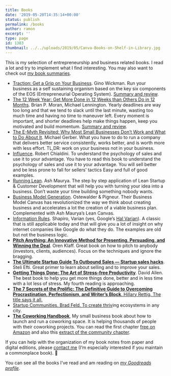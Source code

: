 ```yaml
---
title: Books
date: '2019-05-20T14:35:14+00:00'
status: publish
permalink: /books
author: ramon
excerpt: ''
type: page
id: 1383
thumbnail: ../../uploads/2019/05/Canva-Books-on-Shelf-in-Library.jpg
---
```

This is my selection of entrepreneurship and business related books. I read a lot and try to implement what I find interesting. You may also want to check out [my book summaries](https://ramonsuarez.com/tag/book-summary/).

- [Traction: Get a Grip on Your Business](https://amzn.to/2VBM8l9). Gino Wickman. Run your business as a self sustaining organism based on the key six components of the EOS (Entrepreneurial Operating System). [Summary and review](https://ramonsuarez.com/traction-eos-book-summary-and-review/).
- [The 12 Week Year: Get More Done in 12 Weeks than Others Do in 12 Months](https://amzn.to/2Z6QxL1). Brian P. Moran, Michael Lennington. Yearly deadlines are way too long and that we tend to slack until the last minute, wasting too much time and having no time to maneuver left. Every moment is important, and shorter deadlines help make things happen, keep you motivated and build momentum. [Summary and review](https://ramonsuarez.com/12-week-year-summary-and-review/).
- [The E-Myth Revisited: Why Most Small Businesses Don’t Work and What to Do About It](http://www.amazon.com/gp/product/0887307280/ref=as_li_tl?ie=UTF8&camp=211189&creative=373489&creativeASIN=0887307280&link_code=as3&tag=coworkhandbo-20&linkId=45FMBWKW67CZ2CVK). Michael Gerber. What you have to do to run a company that delivers better service consistently, works better, and is worth more with less effort. TL,DR: work on your business not in your business.
- [Influence](http://www.amazon.co.uk/gp/product/006124189X/ref=as_li_qf_sp_asin_il?ie=UTF8&tag=ramonsuarez-21&linkCode=as2&camp=1634&creative=6738&creativeASIN=006124189X). Robert Chialdini. To understand the psychology of sales and use it to your advantage. You have to read this book to understand the psychology of sales and use it to your advantage. You will sell better and be less prone to fall for sellers’ tactics Easy and full of good examples.
- [Running Lean](http://www.amazon.co.uk/gp/product/1449305172/ref=as_li_tf_tl?ie=UTF8&camp=1634&creative=6738&creativeASIN=1449305172&linkCode=as2&tag=ramonsuarez-21). Ash Maurya. The step by step application of Lean Startup &amp; Customer Development that will help you with turning your idea into a business. Don’t waste your time building something nobody wants.
- [Business Model Generation](http://rcm-uk.amazon.co.uk/e/cm?t=ramonsuarez-21&o=2&p=8&l=as1&asins=0470876417&ref=tf_til&fc1=000000&IS2=1&lt1=_blank&m=amazon&lc1=0000FF&bc1=FFFFFF&bg1=FFFFFF&npa=1&f=ifr). Ostewalder &amp; Pigneur. Their Business Model Canvas has revolutionized the way we think about creating business and accelerates a lot the creation of a viable business plan. Complemented with Ash Maurya’s Lean Canvas.
- [Information Rules](http://www.amazon.co.uk/gp/product/087584863X/ref=as_li_qf_sp_asin_il?ie=UTF8&tag=ramonsuarez-21&linkCode=as2&camp=1634&creative=6738&creativeASIN=087584863X). Shapiro, Varian (yes, Google’s [Hal Varian](https://en.wikipedia.org/wiki/Hal_Varian)). A classic that is still applicable today and that will give you a lot of insight on why internet companies like Google do what they do. The examples are old but not the business logic.
- **[Pitch Anything: An Innovative Method for Presenting, Persuading, and Winning the Deal](https://www.amazon.com/gp/product/0071752854/ref=as_li_qf_sp_asin_il_tl?ie=UTF8&camp=1789&creative=9325&creativeASIN=0071752854&linkCode=as2&tag=coworkhandbo-20&linkId=RC3AF467EX7H4KJL)**. Oren Klaff. Great book on how to pitch to anybody (investors, clients, audiences). Focus on the techniques and ignore the bragging.
- **[The Ultimate Startup Guide To Outbound Sales — Startup sales hacks](https://www.startupsalesguide.com/)**. Steli Efti. Great primer to learn about selling and to improve your sales.
- [**Getting Things** ](https://www.amazon.com/gp/product/0143126563/ref=as_li_qf_sp_asin_il_tl?ie=UTF8&camp=1789&creative=9325&creativeASIN=0143126563&linkCode=as2&tag=coworkhandbo-20&linkId=L6UIUAX4EW4DRDA6)**[D](https://www.amazon.com/gp/product/0143126563/ref=as_li_qf_sp_asin_il_tl?ie=UTF8&camp=1789&creative=9325&creativeASIN=0143126563&linkCode=as2&tag=coworkhandbo-20&linkId=L6UIUAX4EW4DRDA6)**[**one: The Art of Stress-free Productivity**](https://www.amazon.com/gp/product/0143126563/ref=as_li_qf_sp_asin_il_tl?ie=UTF8&camp=1789&creative=9325&creativeASIN=0143126563&linkCode=as2&tag=coworkhandbo-20&linkId=L6UIUAX4EW4DRDA6). David Allen. The best book to help you get more things done, better and in less time with a lot less of stress. My fourth reading is approaching.
- **[The 7 Secrets of the Prolific: The Definitive Guide to Overcoming Procrastinati](https://www.amazon.com/gp/product/098364540X/ref=as_li_qf_sp_asin_il_tl?ie=UTF8&camp=1789&creative=9325&creativeASIN=098364540X&linkCode=as2&tag=coworkhandbo-20&linkId=WDZXMLBRMXP3K3QV)[on, Perfectionism, and Writer’s Block](https://www.amazon.com/gp/product/098364540X/ref=as_li_qf_sp_asin_il_tl?ie=UTF8&camp=1789&creative=9325&creativeASIN=098364540X&linkCode=as2&tag=coworkhandbo-20&linkId=WDZXMLBRMXP3K3QV)**[. Hillary Rettig. The title says it all.](https://www.amazon.com/gp/product/098364540X/ref=as_li_qf_sp_asin_il_tl?ie=UTF8&camp=1789&creative=9325&creativeASIN=098364540X&linkCode=as2&tag=coworkhandbo-20&linkId=WDZXMLBRMXP3K3QV)
- [Startup Communities. Brad Feld. To create thriv](https://www.amazon.com/gp/product/098364540X/ref=as_li_qf_sp_asin_il_tl?ie=UTF8&camp=1789&creative=9325&creativeASIN=098364540X&linkCode=as2&tag=coworkhandbo-20&linkId=WDZXMLBRMXP3K3QV)ing ecosystems in any city.
- **[The Coworking Handbook](https://www.amazon.com/gp/product/149912063X/ref=as_li_tl?ie=UTF8&camp=1789&creative=9325&creativeASIN=149912063X&linkCode=as2&tag=coworkhandbo-20&linkId=5AXVWL4WKUCHTNTC)**, My small business book about how to launch and run a coworking space. It is helping thousands of people with their coworking projects. You can read the first chapter [free on Amazon](https://www.amazon.com/gp/product/149912063X/ref=as_li_tl?ie=UTF8&camp=1789&creative=9325&creativeASIN=149912063X&linkCode=as2&tag=coworkhandbo-20&linkId=5AXVWL4WKUCHTNTC) and also this [extract of the community chapter](https://www.coworkinghandbook.com/extract-of-the-community-chapter-on-the-next-web-how-to-value-and-nurture-your-local-coworking-community/).

If you can help with the organization of my book notes from paper and digital editions, please [contact me](https://ramonsuarez.com/contact/) (I’m especially interested if you maintain a commonplace book). 🙂

You can see all the books I’ve read and am reading on *[my Goodreads profile](https://www.goodreads.com/author/show/7992456.Ram_n_Su_rez_V_zquez)*.